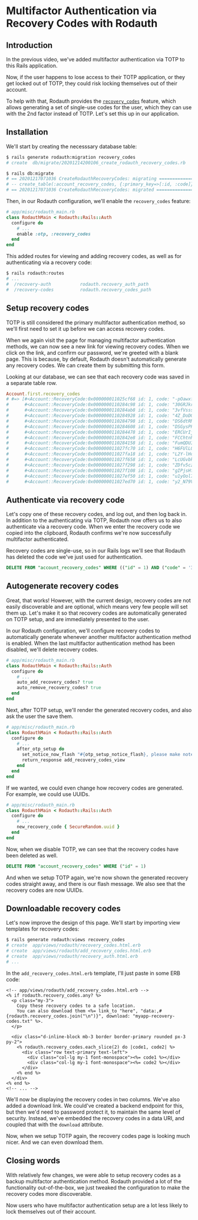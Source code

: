 # Multifactor Authentication via Recovery Codes with Rodauth

## Introduction

In the previous video, we've added multifactor authentication via TOTP to this Rails application.

Now, if the user happens to lose access to their TOTP application, or they get locked out of TOTP, they could risk locking themselves out of their account.

To help with that, Rodauth provides the [`recovery_codes`](http://rodauth.jeremyevans.net/rdoc/files/doc/recovery_codes_rdoc.html) feature, which allows generating a set of single-use codes for the user, which they can use with the 2nd factor instead of TOTP. Let's set this up in our application.

## Installation

We'll start by creating the necesssary database table:

```sh
$ rails generate rodauth:migration recovery_codes
# create  db/migrate/20201214200106_create_rodauth_recovery_codes.rb

$ rails db:migrate
# == 20201217071036 CreateRodauthRecoveryCodes: migrating =======================
# -- create_table(:account_recovery_codes, {:primary_key=>[:id, :code]})
# == 20201217071036 CreateRodauthRecoveryCodes: migrated ========================
```

Then, in our Rodauth configuration, we'll enable the `recovery_codes` feature:

```rb
# app/misc/rodauth_main.rb
class RodauthMain < Rodauth::Rails::Auth
  configure do
    # ...
    enable :otp, :recovery_codes
  end
end
```

This added routes for viewing and adding recovery codes, as well as for authenticating via a recovery code:

```sh
$ rails rodauth:routes
# ...
#  /recovery-auth           rodauth.recovery_auth_path
#  /recovery-codes          rodauth.recovery_codes_path
```

## Setup recovery codes

TOTP is still considered the primary multifactor authentication method, so we'll first need to set it up before we can access recovery codes.

When we again visit the page for managing multifactor authentication methods, we can now see a new link for viewing recovery codes. When we click on the link, and confirm our password, we're greeted with a blank page. This is because, by default, Rodauth doesn't automatically generate any recovery codes. We can create them by submitting this form.

Looking at our database, we can see that each recovery code was saved in a separate table row.

```rb
Account.first.recovery_codes
# #=> [#<Account::RecoveryCode:0x000000011025cf68 id: 1, code: "-pOawxfBw95id623t0DQHzVPKc7rTwngC2oPeORQ5pw">,
#      #<Account::RecoveryCode:0x0000000110284c98 id: 1, code: "30GRJkr1BheZztvFZcDeRSNy6yhzigXH6zB-yvzP4Io">,
#      #<Account::RecoveryCode:0x0000000110284ab8 id: 1, code: "3vfVsss3W_KAMUVPCVgYxwBCANLWVDpSC_IOs_ACMeM">,
#      #<Account::RecoveryCode:0x0000000110284928 id: 1, code: "4Z_DoDGv0nFDdWHNAp6oX9o0wf6_dJF51-FZWjwJ6as">,
#      #<Account::RecoveryCode:0x0000000110284798 id: 1, code: "DS6dtRNnvzSCWzm8jg4lltOzBE5vTN_xflNdToIPw3A">,
#      #<Account::RecoveryCode:0x0000000110284608 id: 1, code: "DSGysPPN9bcg5fJBBqavyfJ3pABvslD760z_DFR1wX4">,
#      #<Account::RecoveryCode:0x0000000110284478 id: 1, code: "ERCUrIjGtJpJ0ybb6mNikpO_0r6pEyJ97LPvza6KXDw">,
#      #<Account::RecoveryCode:0x00000001102842e8 id: 1, code: "FCChtnh8oJprccZlT3-2helLhUfkmtLO9zInCIG4isk">,
#      #<Account::RecoveryCode:0x0000000110284158 id: 1, code: "FumQDUIqHkr7bBZz5TwOru7R-LLOwYZwwQmV7Y4yny0">,
#      #<Account::RecoveryCode:0x000000011027fc70 id: 1, code: "H6FUlLQj2_y8iqNPK5AUmfg0NeG3sEL2vVe5lsuwMX8">,
#      #<Account::RecoveryCode:0x000000011027fa18 id: 1, code: "L2Y-lHcGAPX8eqcq0dZP9aKBUjJNq1qE8vjT-V2BUoM">,
#      #<Account::RecoveryCode:0x000000011027f658 id: 1, code: "LcUGvbkgy91r6GY2sdcxgjMFMx8K7e_Ln_NykUljkeE">,
#      #<Account::RecoveryCode:0x000000011027f298 id: 1, code: "ZDfv5czC8okh_12ZzI8GG7RwOexAdJeqSc5_Z9rpe34">,
#      #<Account::RecoveryCode:0x000000011027f108 id: 1, code: "gIPjsHfXCQKQ55KLw-CbJPY5-v29TRvTjtoQF07cUHM">,
#      #<Account::RecoveryCode:0x000000011027ef50 id: 1, code: "u1yOol7vZf7TaNaRgEAP4Zb4bugZMOFyGaTAgZq6V80">,
#      #<Account::RecoveryCode:0x000000011027ed70 id: 1, code: "y2_N79Vt_m6FYnRiG_vBKJ8wUlENECrDjcJYoQ_muMs">]
```

## Authenticate via recovery code

Let's copy one of these recovery codes, and log out, and then log back in. In addition to the authenticating via TOTP, Rodauth now offers us to also authenticate via a recovery code. When we enter the recovery code we copied into the clipboard, Rodauth confirms we're now successfully multifactor authenticated.

Recovery codes are single-use, so in our Rails logs we'll see that Rodauth has deleted the code we've just used for authentication.

```sql
DELETE FROM "account_recovery_codes" WHERE (("id" = 1) AND ("code" = '30GRJkr1BheZztvFZcDeRSNy6yhzigXH6zB-yvzP4Io'))
```

## Autogenerate recovery codes

Great, that works! However, with the current design, recovery codes are not easily discoverable and are optional, which means very few people will set them up. Let's make it so that recovery codes are automatically generated on TOTP setup, and are immediately presented to the user.

In our Rodauth configuration, we'll configure recovery codes to automatically generate whenever another multifactor authentication method is enabled. When the last multifactor authentication method has been disabled, we'll delete recovery codes.

```rb
# app/misc/rodauth_main.rb
class RodauthMain < Rodauth::Rails::Auth
  configure do
    # ...
    auto_add_recovery_codes? true
    auto_remove_recovery_codes? true
  end
end
```

Next, after TOTP setup, we'll render the generated recovery codes, and also ask the user the save them.

```rb
# app/misc/rodauth_main.rb
class RodauthMain < Rodauth::Rails::Auth
  configure do
    # ...
    after_otp_setup do
      set_notice_now_flash "#{otp_setup_notice_flash}, please make note of your recovery codes"
      return_response add_recovery_codes_view
    end
  end
end
```

If we wanted, we could even change how recovery codes are generated. For example, we could use UUIDs.

```rb
# app/misc/rodauth_main.rb
class RodauthMain < Rodauth::Rails::Auth
  configure do
    # ...
    new_recovery_code { SecureRandom.uuid }
  end
end
```

Now, when we disable TOTP, we can see that the recovery codes have been deleted as well.

```sql
DELETE FROM "account_recovery_codes" WHERE ("id" = 1)
```

And when we setup TOTP again, we're now shown the generated recovery codes straight away, and there is our flash message. We also see that the recovery codes are now UUIDs.

## Downloadable recovery codes

Let's now improve the design of this page. We'll start by importing view templates for recovery codes:

```sh
$ rails generate rodauth:views recovery_codes
# create  app/views/rodauth/recovery_codes.html.erb
# create  app/views/rodauth/add_recovery_codes.html.erb
# create  app/views/rodauth/recovery_auth.html.erb
# ...
```

In the `add_recovery_codes.html.erb` template, I'll just paste in some ERB code:

```erb
<!-- app/views/rodauth/add_recovery_codes.html.erb -->
<% if rodauth.recovery_codes.any? %>
  <p class="my-3">
    Copy these recovery codes to a safe location.
    You can also download them <%= link_to "here", "data:,#{rodauth.recovery_codes.join("\n")}", download: "myapp-recovery-codes.txt" %>.
  </p>

  <div class="d-inline-block mb-3 border border-primary rounded px-3 py-2">
    <% rodauth.recovery_codes.each_slice(2) do |code1, code2| %>
      <div class="row text-primary text-left">
        <div class="col-lg my-1 font-monospace"><%= code1 %></div>
        <div class="col-lg my-1 font-monospace"><%= code2 %></div>
      </div>
    <% end %>
  </div>
<% end %>
<!-- ... -->
```

We'll now be displaying the recovery codes in two columns. We've also added a download link. We could've created a backend endpoint for this, but then we'd need to password protect it, to maintain the same level of security. Instead, we've embedded the recovery codes in a data URI, and coupled that with the `download` attribute.

Now, when we setup TOTP again, the recovery codes page is looking much nicer. And we can even download them.

## Closing words

With relatively few changes, we were able to setup recovery codes as a backup multifactor authentication method. Rodauth provided a lot of the functionality out-of-the-box, we just tweaked the configuration to make the recovery codes more discoverable.

Now users who have multifactor authentication setup are a lot less likely to lock themselves out of their account.

